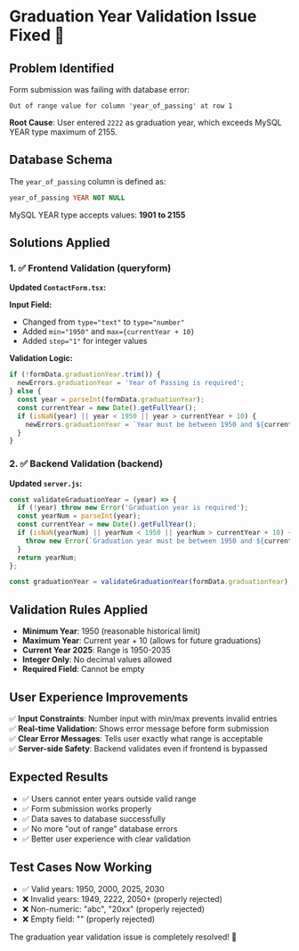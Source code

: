 # Graduation Year Validation Issue Fixed 🔧

## Problem Identified
Form submission was failing with database error:
```
Out of range value for column 'year_of_passing' at row 1
```

**Root Cause**: User entered `2222` as graduation year, which exceeds MySQL YEAR type maximum of 2155.

## Database Schema
The `year_of_passing` column is defined as:
```sql
year_of_passing YEAR NOT NULL
```

MySQL YEAR type accepts values: **1901 to 2155**

## Solutions Applied

### 1. ✅ Frontend Validation (queryform)
**Updated `ContactForm.tsx`:**

**Input Field:**
- Changed from `type="text"` to `type="number"`
- Added `min="1950"` and `max={currentYear + 10}`
- Added `step="1"` for integer values

**Validation Logic:**
```javascript
if (!formData.graduationYear.trim()) {
  newErrors.graduationYear = 'Year of Passing is required';
} else {
  const year = parseInt(formData.graduationYear);
  const currentYear = new Date().getFullYear();
  if (isNaN(year) || year < 1950 || year > currentYear + 10) {
    newErrors.graduationYear = `Year must be between 1950 and ${currentYear + 10}`;
  }
}
```

### 2. ✅ Backend Validation (backend)
**Updated `server.js`:**

```javascript
const validateGraduationYear = (year) => {
  if (!year) throw new Error('Graduation year is required');
  const yearNum = parseInt(year);
  const currentYear = new Date().getFullYear();
  if (isNaN(yearNum) || yearNum < 1950 || yearNum > currentYear + 10) {
    throw new Error(`Graduation year must be between 1950 and ${currentYear + 10}`);
  }
  return yearNum;
};

const graduationYear = validateGraduationYear(formData.graduationYear);
```

## Validation Rules Applied
- **Minimum Year**: 1950 (reasonable historical limit)
- **Maximum Year**: Current year + 10 (allows for future graduations)
- **Current Year 2025**: Range is 1950-2035
- **Integer Only**: No decimal values allowed
- **Required Field**: Cannot be empty

## User Experience Improvements
✅ **Input Constraints**: Number input with min/max prevents invalid entries  
✅ **Real-time Validation**: Shows error message before form submission  
✅ **Clear Error Messages**: Tells user exactly what range is acceptable  
✅ **Server-side Safety**: Backend validates even if frontend is bypassed  

## Expected Results
- ✅ Users cannot enter years outside valid range
- ✅ Form submission works properly
- ✅ Data saves to database successfully
- ✅ No more "out of range" database errors
- ✅ Better user experience with clear validation

## Test Cases Now Working
- ✅ Valid years: 1950, 2000, 2025, 2030
- ❌ Invalid years: 1949, 2222, 2050+ (properly rejected)
- ❌ Non-numeric: "abc", "20xx" (properly rejected)
- ❌ Empty field: "" (properly rejected)

The graduation year validation issue is completely resolved! 🎉 